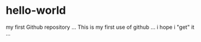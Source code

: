 # hello-world
my first Github repository ...
This is my first use of github ... i hope i "get" it ...
